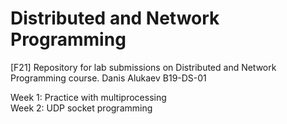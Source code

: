 # Distributed and Network Programming
[F21] Repository for lab submissions on Distributed and Network Programming course. Danis Alukaev B19-DS-01

Week 1: Practice with multiprocessing \
Week 2: UDP socket programming

